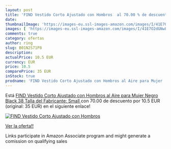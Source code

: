 ```yaml
---
layout: post
title: 'FIND Vestido Corto Ajustado con Hombros  al 70.00 % de descuento'
date: 
thumbnailImage: 'https://images-eu.ssl-images-amazon.com/images/I/41E7O2dGNwL._SL200_.jpg'
images: [ 'https://images-eu.ssl-images-amazon.com/images/I/41E7O2dGNwL._SL200_.jpg' ]
comments: true
category: ofertas
author: ring
slug: B01N2S71P8
description:
actualPrice: 10.5 EUR
currency: EUR
price: 10.5
comparePrice: 35 EUR
inStock: true
prodname: 'FIND Vestido Corto Ajustado con Hombros al Aire para Mujer   Negro  Black   38  Talla del Fabricante: Small '
---
```


Está [FIND Vestido Corto Ajustado con Hombros al Aire para Mujer   Negro  Black   38  Talla del Fabricante: Small ](https://www.amazon.es/dp/B01N2S71P8/?tag=tolees-21) con 70.00 de descuento por 10.5 EUR (original: 35 EUR) en el siguiente enlace!

[![FIND Vestido Corto Ajustado con Hombros ](https://images-eu.ssl-images-amazon.com/images/I/41E7O2dGNwL._SL200_.jpg)](https://www.amazon.es/dp/B01N2S71P8/?tag=tolees-21)

[Ver la oferta!!](https://www.amazon.es/dp/B01N2S71P8/?tag=tolees-21)

Links participate in Amazon Associate program and might generate a comission on qualifying sales



